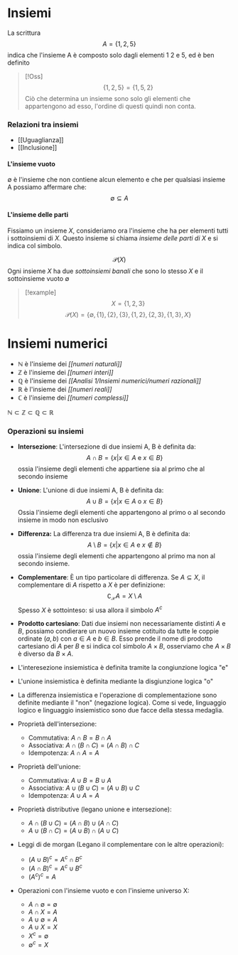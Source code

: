 # Insiemi
La scrittura
$$A = \{1,2,5\}$$
indica che l'insieme A è composto solo dagli elementi 1 2 e 5, ed è ben definito

>[!Oss]
>$$\{1,2,5\} = \{1,5,2\}$$
>Ciò che determina un insieme sono solo gli elementi che appartengono ad esso, l'ordine di questi quindi non conta.
>

### Relazioni tra insiemi
* [[Uguaglianza]]
* [[Inclusione]]


#### L'insieme vuoto
$\emptyset$ è l'insieme che non contiene alcun elemento e che per qualsiasi insieme A possiamo affermare che:
$$\emptyset \subseteq A$$
#### L'insieme delle parti
Fissiamo un insieme $X$, consideriamo ora l'insieme che ha per elementi tutti i sottoinsiemi di $X$. Questo insieme si chiama *insieme delle parti di X* e si indica col simbolo.

$$\mathcal{P}(X)$$
Ogni insieme $X$ ha due *sottoinsiemi banali* che sono lo stesso $X$ e il sottoinsieme vuoto $\emptyset$ 

>[!example]
>$$X = \{1,2,3\}$$
>$$\mathcal{P}(X) = \{\emptyset,\{1\},\{2\},\{3\},\{1,2\},\{2,3\},\{1,3\},X\}$$
>

# Insiemi numerici
- $\mathbb{N}$ è l'insieme dei *[[numeri naturali]]* 
- $\mathbb{Z}$ è l'insieme dei *[[numeri interi]]*
- $\mathbb{Q}$ è l'insieme dei *[[Analisi 1/Insiemi numerici/numeri razionali]]*
- $\mathbb{R}$ è l'insieme dei *[[numeri reali]]*
- $\mathbb{C}$ è l'insieme dei *[[numeri complessi]]*

$\mathbb N \subset \mathbb Z \subset \mathbb Q \subset \mathbb R$


### Operazioni su insiemi
- **Intersezione**: L'intersezione di due insiemi A, B è definita da:
 $$A \cap B = \{x | x \in A \text{ e } x \in B\}$$
   ossia l'insieme degli elementi che appartiene sia al primo che al secondo insieme
- **Unione**: L'unione di due insiemi A, B è definita da:
$$A \cup B = \{x|x \in A \text{ o } x \in B\}$$
Ossia l'insieme degli elementi che appartengono al primo o al secondo insieme in modo non esclusivo

- **Differenza:** La differenza tra due insiemi A, B è definita da:
$$ A \setminus B = \{x | x \in A \text{ e } x \notin B \}$$
ossia l'insieme degli elementi che appartengono al primo ma non al secondo insieme.

- **Complementare**: È un tipo particolare di differenza. Se $A \subseteq X$, il complementare di $A$ rispetto a $X$ è per definizione:
 $$\complement_\mathcal{X}A = X \setminus A $$
 Spesso $X$ è sottointeso: si usa allora il simbolo $A^c$ 

- **Prodotto cartesiano**: Dati due insiemi non necessariamente distinti $A$ e $B$, possiamo condierare un nuovo insieme cotituito da tutte le coppie ordinate $(a, b)$ con $a \in A$ e $b \in B$. Esso prende il nome di prodotto cartesiano di $A$ per $B$ e si indica col simbolo $A \times B$, osserviamo che $A \times B$ è diverso da $B \times A$. 

- L'interesezione insiemistica è definita tramite la congiunzione logica "e"
- L'unione insiemistica è definita mediante la disgiunzione logica "o"
- La differenza insiemistica e l'operazione di complementazione sono definite mediante il "non" (negazione logica).
Come si vede, linguaggio logico e linguaggio insiemistico sono due facce della stessa medaglia.

- Proprietà dell'intersezione:
	- Commutativa: $A \cap B = B \cap A$
	- Associativa: $A \cap (B \cap C) = (A \cap B) \cap C$
	- Idempotenza: $A \cap A = A$ 

- Proprietà dell'unione:
	- Commutativa: $A \cup B = B \cup A$
	- Associativa: $A \cup (B \cup C) = (A \cup B) \cup C$
	- Idempotenza: $A \cup A = A$

- Proprietà distributive (legano unione e intersezione):
	- $A \cap (B \cup C) = (A \cap B) \cup (A \cap C)$
	- $A \cup (B \cap C) = (A \cup B) \cap (A \cup C)$

- Leggi di de morgan (Legano il complementare con le altre operazioni):
	- $(A \cup B)^c = A^c \cap B^c$
	- $(A \cap B)^c = A^c \cup B^c$
	- $(A^c)^c = A$

- Operazioni con l'insieme vuoto e con l'insieme universo X:
	- $A \cap \emptyset = \emptyset$
	- $A \cap X = A$
	- $A \cup \emptyset = A$
	- $A \cup X = X$
	- $X^c = \emptyset$
	- $\emptyset^c = X$

